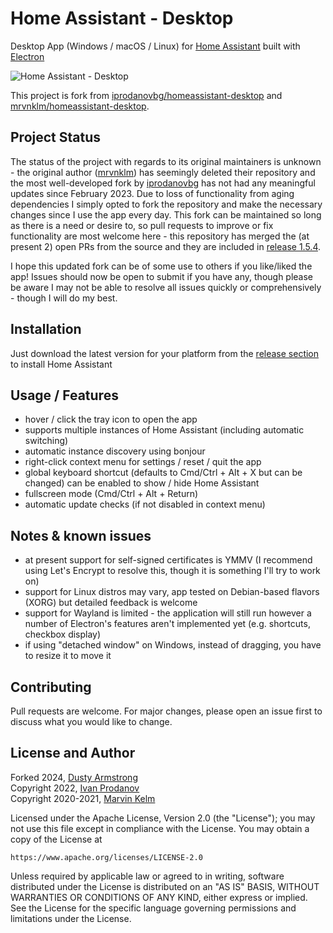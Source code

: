 # Home Assistant - Desktop

Desktop App (Windows / macOS / Linux) for [Home Assistant](https://www.home-assistant.io/) built with [Electron](https://www.electronjs.org)

![Home Assistant - Desktop](https://raw.githubusercontent.com/DustyArmstrong/homeassistant-desktop/master/media/screenshot.png)

This project is fork from [iprodanovbg/homeassistant-desktop](https://github.com/iprodanovbg/) and [mrvnklm/homeassistant-desktop](https://github.com/mrvnklm/). 

## Project Status

The status of the project with regards to its original maintainers is unknown - the original author ([mrvnklm](https://github.com/mrvnklm/)) has seemingly deleted their repository and the most well-developed fork by [iprodanovbg](https://github.com/iprodanovbg/) has not had any meaningful updates since February 2023. Due to loss of functionality from aging dependencies I simply opted to fork the repository and make the necessary changes since I use the app every day. This fork can be maintained so long as there is a need or desire to, so pull requests to improve or fix functionality are most welcome here - this repository has merged the (at present 2) open PRs from the source and they are included in [release 1.5.4](https://github.com/DustyArmstrong/homeassistant-desktop/releases/latest).

I hope this updated fork can be of some use to others if you like/liked the app! Issues should now be open to submit if you have any, though please be aware I may not be able to resolve all issues quickly or comprehensively - though I will do my best.

## Installation

Just download the latest version for your platform from the [release section](https://github.com/DustyArmstrong/homeassistant-desktop/releases/latest) to install Home Assistant

## Usage / Features

- hover / click the tray icon to open the app
- supports multiple instances of Home Assistant (including automatic switching)
- automatic instance discovery using bonjour
- right-click context menu for settings / reset / quit the app
- global keyboard shortcut (defaults to Cmd/Ctrl + Alt + X but can be changed) can be enabled to show / hide Home Assistant
- fullscreen mode (Cmd/Ctrl + Alt + Return)
- automatic update checks (if not disabled in context menu)

## Notes & known issues

- at present support for self-signed certificates is YMMV (I recommend using Let's Encrypt to resolve this, though it is something I'll try to work on)
- support for Linux distros may vary, app tested on Debian-based flavors (XORG) but detailed feedback is welcome
- support for Wayland is limited - the application will still run however a number of Electron's features aren't implemented yet (e.g. shortcuts, checkbox display)
- if using "detached window" on Windows, instead of dragging, you have to resize it to move it

## Contributing

Pull requests are welcome. For major changes, please open an issue first to discuss what you would like to change.

## License and Author

Forked 2024, [Dusty Armstrong](https://github.com/DustyArmstrong)\
Copyright 2022, [Ivan Prodanov](https://github.com/iprodanovbg)\
Copyright 2020-2021, [Marvin Kelm](https://github.com/mrvnklm)

Licensed under the Apache License, Version 2.0 (the "License");
you may not use this file except in compliance with the License.
You may obtain a copy of the License at

    https://www.apache.org/licenses/LICENSE-2.0

Unless required by applicable law or agreed to in writing, software
distributed under the License is distributed on an "AS IS" BASIS,
WITHOUT WARRANTIES OR CONDITIONS OF ANY KIND, either express or implied.
See the License for the specific language governing permissions and
limitations under the License.
